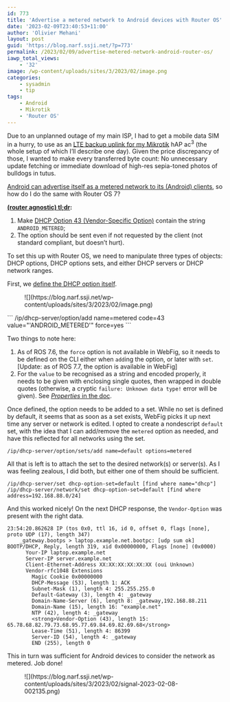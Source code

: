 ```yaml
---
id: 773
title: 'Advertise a metered network to Android devices with Router OS'
date: '2023-02-09T23:40:53+11:00'
author: 'Olivier Mehani'
layout: post
guid: 'https://blog.narf.ssji.net/?p=773'
permalink: /2023/02/09/advertise-metered-network-android-router-os/
iawp_total_views:
    - '32'
image: /wp-content/uploads/sites/3/2023/02/image.png
categories:
    - sysadmin
    - tip
tags:
    - Android
    - Mikrotik
    - 'Router OS'
---
```


Due to an unplanned outage of my main ISP, I had to get a mobile data SIM in a hurry, to use as an [LTE backup uplink for my Mikrotik](https://blog.ligos.net/2018-03-01/Mikrotik-And-LTE-via-USB-and-Failover.html) hAP ac<sup>3</sup> (the whole setup of which I’ll describe one day). Given the price discrepancy of those, I wanted to make every transferred byte count: No unnecessary update fetching or immediate download of high-res sepia-toned photos of bulldogs in tutus.

[Android can advertise itself as a metered network to its (Android) clients](<http://* https://android.stackexchange.com/questions/215006/is-it-possible-to-designate-a-wi-fi-ssid-as-metered-mobile-network#220981>), so how do I do the same with Router OS 7?

**[(router agnostic) tl;dr](https://www.lorier.net/docs/android-metered.html):**

1. Make [DHCP Option 43 (Vendor-Specific Option)](https://www.rfc-editor.org/rfc/rfc2132#section-8.4) contain the string `ANDROID_METERED`;
2. The option should be sent even if not requested by the client (not standard compliant, but doesn’t hurt).

To set this up with Router OS, we need to manipulate three types of objects: DHCP options, DHCP options sets, and either DHCP servers or DHCP network ranges.

First, we [define the DHCP option itself](https://help.mikrotik.com/docs/display/ROS/DHCP#DHCP-DHCPOptions.1).

<div class="wp-block-image"><figure class="aligncenter size-full">![](https://blog.narf.ssji.net/wp-content/uploads/sites/3/2023/02/image.png)</figure></div>```
/ip/dhcp-server/option/add name=metered code=43 value="'ANDROID_METERED'"  force=yes
```

Two things to note here:

1. As of ROS 7.6, the `force` option is not available in WebFig, so it needs to be defined on the CLI either when `add`ing the option, or later with `set`. \[Update: as of ROS 7.7, the option is available in WebFig\]
2. For the `value` to be recognised as a string and encoded properly, it needs to be given with enclosing single quotes, then wrapped in double quotes (otherwise, a cryptic `failure: Unknown data type!` error will be given). See [*Properties* in the doc](https://help.mikrotik.com/docs/display/ROS/DHCP#DHCP-DHCPOptions.1).

Once defined, the option needs to be added to a set. While no set is defined by default, it seems that as soon as a set exists, WebFig picks it up next time any server or network is edited. I opted to create a nondescript `default` set, with the idea that I can add/remove the `metered` option as needed, and have this reflected for all networks using the set.

```
/ip/dhcp-server/option/sets/add name=default options=metered
```

All that is left is to attach the set to the desired network(s) or server(s). As I was feeling zealous, I did both, but either one of them should be sufficient.

```
/ip/dhcp-server/set dhcp-option-set=default [find where name="dhcp"]
/ip/dhcp-server/network/set dhcp-option-set=default [find where address=192.168.88.0/24]
```

And this worked nicely! On the next DHCP response, the `Vendor-Option` was present with the right data.

```
23:54:20.862628 IP (tos 0x0, ttl 16, id 0, offset 0, flags [none], proto UDP (17), length 347)
    _gateway.bootps > laptop.example.net.bootpc: [udp sum ok] BOOTP/DHCP, Reply, length 319, xid 0x00000000, Flags [none] (0x0000)
	  Your-IP laptop.example.net
	  Server-IP server.example.net
	  Client-Ethernet-Address XX:XX:XX:XX:XX:XX (oui Unknown)
	  Vendor-rfc1048 Extensions
	    Magic Cookie 0x00000000
	    DHCP-Message (53), length 1: ACK
	    Subnet-Mask (1), length 4: 255.255.255.0
	    Default-Gateway (3), length 4: _gateway
	    Domain-Name-Server (6), length 8: _gateway,192.168.88.211
	    Domain-Name (15), length 16: "example.net"
	    NTP (42), length 4: _gateway
	    <strong>Vendor-Option (43), length 15: 65.78.68.82.79.73.68.95.77.69.84.69.82.69.68</strong>
	    Lease-Time (51), length 4: 86399
	    Server-ID (54), length 4: _gateway
	    END (255), length 0
```

This in turn was sufficient for Android devices to consider the network as metered. Job done!

<figure class="wp-block-image size-full">![](https://blog.narf.ssji.net/wp-content/uploads/sites/3/2023/02/signal-2023-02-08-002135.png)</figure>